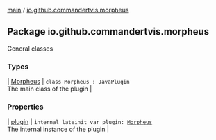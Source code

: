 [main](../index.md) / [io.github.commandertvis.morpheus](./index.md)

## Package io.github.commandertvis.morpheus


General classes

### Types

| [Morpheus](-morpheus/index.md) | `class Morpheus : JavaPlugin`<br>The main class of the plugin |

### Properties

| [plugin](plugin.md) | `internal lateinit var plugin: `[`Morpheus`](-morpheus/index.md)<br>The internal instance of the plugin |

